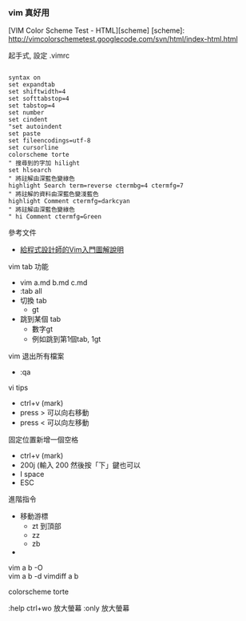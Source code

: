 ### vim 真好用

[VIM Color Scheme Test - HTML][scheme]
[scheme]: http://vimcolorschemetest.googlecode.com/svn/html/index-html.html

起手式, 設定 .vimrc

<pre><code>
syntax on
set expandtab
set shiftwidth=4
set softtabstop=4
set tabstop=4
set number
set cindent
"set autoindent
set paste
set fileencodings=utf-8
set cursorline
colorscheme torte
" 搜尋到的字加 hilight
set hlsearch
" 將註解由深藍色變綠色
highlight Search term=reverse ctermbg=4 ctermfg=7
" 將註解的資料由深藍色變淺藍色
highlight Comment ctermfg=darkcyan
" 將註解由深藍色變綠色
" hi Comment ctermfg=Green
</code></pre>

參考文件

* [給程式設計師的Vim入門圖解說明][vim figure]

[vim figure]: http://blog.vgod.tw/2009/12/08/vim-cheat-sheet-for-programmers/

vim tab 功能

* vim a.md b.md c.md
* :tab all
* 切換 tab 
    * gt
* 跳到某個 tab
    * 數字gt
    * 例如跳到第1個tab, 1gt

vim 退出所有檔案
* :qa

vi tips

* ctrl+v (mark)
* press > 可以向右移動
* press < 可以向左移動

固定位置新增一個空格

* ctrl+v (mark)
* 200j  (輸入 200 然後按「下」鍵也可以
* I space
* ESC

進階指令

* 移動游標
    * zt 到頂部 
    * zz
    * zb
* 

vim  a b -O                                                                                                               
vim  a b -d
vimdiff a b

colorscheme torte
 
:help
ctrl+wo 放大螢幕
:only 放大螢幕
